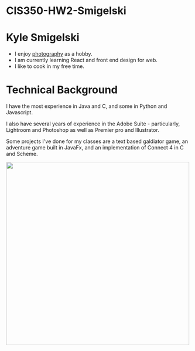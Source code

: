 # CIS350-HW2-Smigelski

# Kyle Smigelski

* I enjoy [photography](https://photos.app.goo.gl/b1qXwLsajX6cUfDh9) as a hobby.
* I am currently learning React and front end design for web.
* I like to cook in my free time.

# Technical Background
I have the most experience in Java and C, and some in Python and Javascript.

I also have several years of experience in the Adobe Suite - particularly, Lightroom and Photoshop as well as Premier pro and Illustrator.

Some projects I've done for my classes are a text based galdiator game, an adventure game built in JavaFx, and an implementation of Connect 4 in C and Scheme.

[<img src="https://pbs.twimg.com/media/FXZjMpTXgAMPTDC?format=jpg&name=medium" width="500"/>](https://pbs.twimg.com/media/FXZjMpTXgAMPTDC?format=jpg&name=medium)
